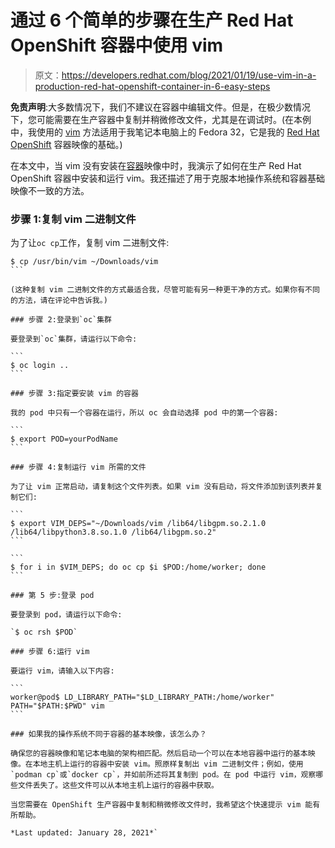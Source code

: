 # 通过 6 个简单的步骤在生产 Red Hat OpenShift 容器中使用 vim

> 原文：<https://developers.redhat.com/blog/2021/01/19/use-vim-in-a-production-red-hat-openshift-container-in-6-easy-steps>

**免责声明**:大多数情况下，我们不建议在容器中编辑文件。但是，在极少数情况下，您可能需要在生产容器中复制并稍微修改文件，尤其是在调试时。(在本例中，我使用的 [vim](https://fedoraproject.org/wiki/Vim) 方法适用于我笔记本电脑上的 Fedora 32，它是我的 [Red Hat OpenShift](http://developers.redhat.com/openshift) 容器映像的基础。)

在本文中，当 vim 没有安装在[容器](https://developers.redhat.com/topics/containers/)映像中时，我演示了如何在生产 Red Hat OpenShift 容器中安装和运行 vim。我还描述了用于克服本地操作系统和容器基础映像不一致的方法。

### 步骤 1:复制 vim 二进制文件

为了让`oc cp`工作，复制 vim 二进制文件:

 ````
$ cp /usr/bin/vim ~/Downloads/vim
```

(这种复制 vim 二进制文件的方式最适合我，尽管可能有另一种更干净的方式。如果你有不同的方法，请在评论中告诉我。)

### 步骤 2:登录到`oc`集群

要登录到`oc`集群，请运行以下命令:

```
$ oc login ..
```

### 步骤 3:指定要安装 vim 的容器

我的 pod 中只有一个容器在运行，所以 oc 会自动选择 pod 中的第一个容器:

```
$ export POD=yourPodName
```

### 步骤 4:复制运行 vim 所需的文件

为了让 vim 正常启动，请复制这个文件列表。如果 vim 没有启动，将文件添加到该列表并复制它们:

```
$ export VIM_DEPS="~/Downloads/vim /lib64/libgpm.so.2.1.0 /lib64/libpython3.8.so.1.0 /lib64/libgpm.so.2"
```

```
$ for i in $VIM_DEPS; do oc cp $i $POD:/home/worker; done
```

### 第 5 步:登录 pod

要登录到 pod，请运行以下命令:

`$ oc rsh $POD`

### 步骤 6:运行 vim

要运行 vim，请输入以下内容:

```
worker@pod$ LD_LIBRARY_PATH="$LD_LIBRARY_PATH:/home/worker" PATH="$PATH:$PWD" vim
```

### 如果我的操作系统不同于容器的基本映像，该怎么办？

确保您的容器映像和笔记本电脑的架构相匹配。然后启动一个可以在本地容器中运行的基本映像。在本地主机上运行的容器中安装 vim。照原样复制出 vim 二进制文件；例如，使用`podman cp`或`docker cp`，并如前所述将其复制到 pod。在 pod 中运行 vim，观察哪些文件丢失了。这些文件可以从本地主机上运行的容器中获取。

当您需要在 OpenShift 生产容器中复制和稍微修改文件时，我希望这个快速提示 vim 能有所帮助。

*Last updated: January 28, 2021*`